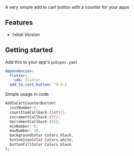 A very simple add to cart button with a counter for your apps 

## Features
- Initial Version

## Getting started

Add this to your app's `pubspec.yaml`

```yaml
dependencies:
  flutter:
    sdk: flutter
  add_to_cart_button: ^0.0.5
```

Simple usage in code

```dart
AddToCartCounterButton(
  initNumber:0,
  countItemCallback:(int){},
  incrementCallback:(){},
  decrementCallback:(){},
  minNumber: 0, 
  maxNumber: 16,
  backgroundColor Colors.black,
  buttonIconColor Colors.white,
  buttonFillColor Colors.black
);
```


